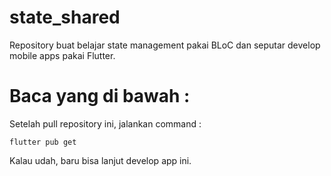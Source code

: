 # state_shared

Repository buat belajar state management pakai BLoC dan seputar develop mobile apps pakai Flutter. 

# Baca yang di bawah :

Setelah pull repository ini, jalankan command :

```flutter
flutter pub get
```

Kalau udah, baru bisa lanjut develop app ini.
